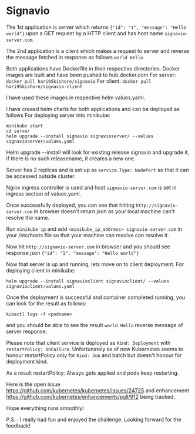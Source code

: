 # Signavio

The 1st application is server which returns ```{"id": "1", "message": "Hello world"}``` upon a GET request by a HTTP client and has host name
```signavio-server.com```.

The 2nd application is a client which makes a request to server and reverse the message fetched in response as follows
```world Hello```

Both applications have Dockerfile in their respective directories. Docker images are built and have been pushed to hub.docker.com
For server: ```docker pull hari95kishore/signavio```
For client: ```docker pull hari95kishore/signavio-client```

I have used these images in respective helm values.yaml.

I have creaed helm charts for both applications and can be deployed as follows
For deploying server into minikube:
```
minikube start
cd server
helm upgrade --install signavio signavioserver/ --values signavioserver/values.yaml
```

Helm upgrade --install will look for existing release signavio and upgrade it, if there is no such releasename, it creates a new one.

Server has 2 replicas and is set up as ```service.Type: NodePort``` so that it can be accessed outside cluster.

Nginx ingress controller is used and host ```signavio-server.com``` is set in ingress section of values.yaml.

Once successfully deployed, you can see that hitting ```http://signavio-server.com``` in browser doesn't return json as your local machine can't resolve the name.

Run ```minikube ip``` and add ```<minikube_ip_address> signavio-server.com``` in your /etc/hosts file so that your machine can resolve can resolve it.

Now hit ```http://signavio-server.com``` in browser and you should see response json ```{"id": "1", "message": "Hello world"}```

Now that server is up and running, lets move on to client deployment.
For deploying client in minikube:
```
helm upgrade --install signavioclient signavioclient/ --values signavioclient/values.yaml
```

Once the deployment is successful and container completed running, you can look for the result as follows:
```
kubectl logs -f <podname>
```

and you should be able to see the result ```world Hello``` reverse message of server response.

Please note that client service is deployed as ```Kind: Deployment``` with ```restartPolicy: OnFailure```. Unfortunately as of now Kubernetes seems to honour restartPolicy only for ```Kind: Job``` and batch but doesn't honour for deployment kind.

As a result restartPolicy: Always gets applied and pods keep restarting.

Here is the open issue https://github.com/kubernetes/kubernetes/issues/24725 and enhancement https://github.com/kubernetes/enhancements/pull/912 being tracked.

Hope everything runs smoothly!

P.S. : I really had fun and enjoyed the challenge. Looking forward for the feedback!


